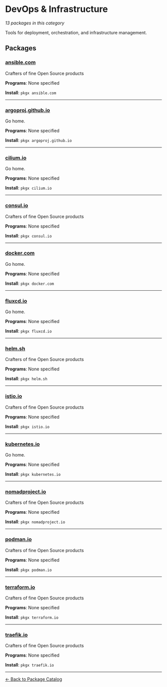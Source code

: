 # DevOps & Infrastructure

*13 packages in this category*

Tools for deployment, orchestration, and infrastructure management.

## Packages

### [ansible.com](../packages/ansiblecom.md)

Crafters of fine Open Source products

**Programs**: None specified

**Install**: `pkgx ansible.com`

---

### [argoproj.github.io](../packages/argoprojgithubio.md)

Go home.

**Programs**: None specified

**Install**: `pkgx argoproj.github.io`

---

### [cilium.io](../packages/ciliumio.md)

Go home.

**Programs**: None specified

**Install**: `pkgx cilium.io`

---

### [consul.io](../packages/consulio.md)

Crafters of fine Open Source products

**Programs**: None specified

**Install**: `pkgx consul.io`

---

### [docker.com](../packages/dockercom.md)

Go home.

**Programs**: None specified

**Install**: `pkgx docker.com`

---

### [fluxcd.io](../packages/fluxcdio.md)

Go home.

**Programs**: None specified

**Install**: `pkgx fluxcd.io`

---

### [helm.sh](../packages/helmsh.md)

Crafters of fine Open Source products

**Programs**: None specified

**Install**: `pkgx helm.sh`

---

### [istio.io](../packages/istioio.md)

Crafters of fine Open Source products

**Programs**: None specified

**Install**: `pkgx istio.io`

---

### [kubernetes.io](../packages/kubernetesio.md)

Go home.

**Programs**: None specified

**Install**: `pkgx kubernetes.io`

---

### [nomadproject.io](../packages/nomadprojectio.md)

Crafters of fine Open Source products

**Programs**: None specified

**Install**: `pkgx nomadproject.io`

---

### [podman.io](../packages/podmanio.md)

Crafters of fine Open Source products

**Programs**: None specified

**Install**: `pkgx podman.io`

---

### [terraform.io](../packages/terraformio.md)

Crafters of fine Open Source products

**Programs**: None specified

**Install**: `pkgx terraform.io`

---

### [traefik.io](../packages/traefikio.md)

Crafters of fine Open Source products

**Programs**: None specified

**Install**: `pkgx traefik.io`

---

[← Back to Package Catalog](../package-catalog.md)
